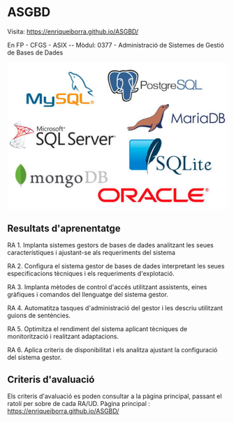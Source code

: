 # ASGBD

Visita:  https://enriqueiborra.github.io/ASGBD/ 

En FP - CFGS - ASIX --
Mòdul: 0377 - Administració de Sistemes de Gestió de Bases de Dades

![CID](docs/imgs/sistemas-GBD.jpg)

## Resultats d'aprenentatge
RA 1. Implanta sistemes gestors de bases de dades analitzant les seues característiques i ajustant-se als requeriments del sistema

RA 2. Configura el sistema gestor de bases de dades interpretant les seues especificacions tècniques i els requeriments d'explotació.

RA 3. Implanta mètodes de control d'accés utilitzant assistents, eines gràfiques i comandos del llenguatge del sistema gestor.

RA 4. Automatitza tasques d'administració del gestor i les descriu utilitzant guions de sentències.

RA 5. Optimitza el rendiment del sistema aplicant tècniques de monitorització i realitzant adaptacions.

RA 6. Aplica criteris de disponibilitat i els analitza ajustant la configuració del sistema gestor.

## Criteris d'avaluació
Els criteris d'avaluació es poden consultar a la pàgina principal, passant el ratolí per sobre de cada RA/UD.
 Pàgina principal :  https://enriqueiborra.github.io/ASGBD/ 




